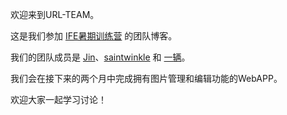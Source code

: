 欢迎来到URL-TEAM。

这是我们参加 [IFE暑期训练营](https://github.com/baidu-ife/ife/tree/master/2015_summer) 的团队博客。

我们的团队成员是 [Jin](https://github.com/jin5354)、[saintwinkle](https://github.com/saintwinkle) 和 [一辆](http://yiliang.sinaapp.com/)。

我们会在接下来的两个月中完成拥有图片管理和编辑功能的WebAPP。

欢迎大家一起学习讨论！
